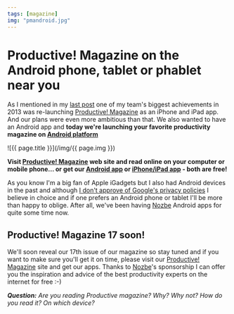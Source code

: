 ```yaml
---
tags: [magazine]
img: "pmandroid.jpg"
---
```


# Productive! Magazine on the Android phone, tablet or phablet near you

As I mentioned in my [last post](/summary2013) one of my team's biggest achievements in 2013 was re-launching [Productive! Magazine][] as an iPhone and iPad app. And our plans were even more ambitious than that. We also wanted to have an Android app and **today we're launching your favorite productivity magazine on [Android platform][a]**

<!--More-->

![{{ page.title }}](/img/{{ page.img }})

**Visit [Productive! Magazine][] web site and read online on your computer or mobile phone... or get our [Android app][a] or [iPhone/iPad app][b] - both are free!**

As you know I'm a big fan of Apple iGadgets but I also had Android devices  in the past and although [I don't approve of Google's privacy policies](/no-android) I believe in choice and if one prefers an Android phone or tablet I'll be more than happy to oblige. After all, we've been having [Nozbe][n] Android apps for quite some time now.

## Productive! Magazine 17 soon!

We'll soon reveal our 17th issue of our magazine so stay tuned and if you want to make sure you'll get it on time, please visit our [Productive! Magazine][] site and get our apps. Thanks to [Nozbe][n]'s sponsorship I can offer you the inspiration and advice of the best productivity experts on the internet for free :-)

***Question:*** *Are you reading Productive magazine? Why? Why not? How do you read it? On which device?*

[a]: http://play.google.com/store/apps/details?id=com.productivemagazine
[b]: http://appstore.com/nozbecom/productive

[Dropbox]: http://db.tt/kD7Liux
[Evernote]: /how-i-use-evernote
[iPadOnly]: /ipadonly
[#iPadOnly]: http://ipadonly.net/
[Nozbe]: http://www.nozbe.com/
[Productive! Magazine]: http://www.productivemag.com/
[Productive! Show]: /productive_show
[@MSliwinski]: http://twitter.com/MSliwinski

[n]: https://michael.gratis/nozbe
